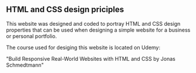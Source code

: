 ## HTML and CSS design priciples

This website was designed and coded to portray HTML and CSS design properties that can be used when designing a simple website for a business or personal portfolio.

The course used for desiging this website is located on Udemy:

"Build Responsive Real-World Websites with HTML and CSS by Jonas Schmedtmann"
